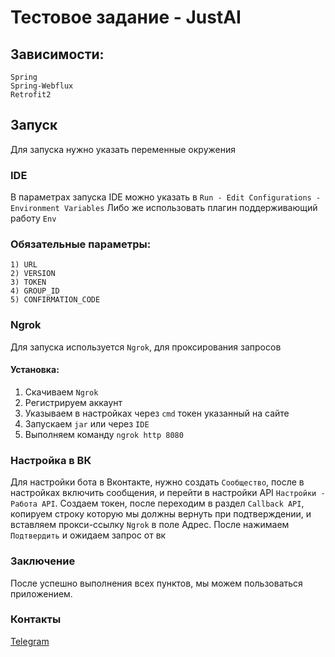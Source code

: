 # Тестовое задание - JustAI

## Зависимости:
```
Spring
Spring-Webflux
Retrofit2
```

## Запуск
Для запуска нужно указать переменные окружения

### IDE
В параметрах запуска IDE можно указать в `Run - Edit Configurations - Environment Variables`
Либо же использовать плагин поддерживающий работу `Env`

### Обязательные параметры:
```
1) URL
2) VERSION
3) TOKEN
4) GROUP_ID
5) CONFIRMATION_CODE
```

### Ngrok
Для запуска используется `Ngrok`, для проксирования запросов

#### Установка:
1) Скачиваем `Ngrok`
2) Регистрируем аккаунт
3) Указываем в настройках через `cmd` токен указанный на сайте
4) Запускаем `jar` или через `IDE`
5) Выполняем команду `ngrok http 8080`

### Настройка в ВК

Для настройки бота в Вконтакте, нужно создать `Сообщество`, после в настройках включить сообщения, и перейти в настройки API `Настройки - Работа API`.
Создаем токен, после переходим в раздел `Callback API`, копируем строку которую мы должны вернуть при подтверждении, и вставляем прокси-ссылку `Ngrok` в поле Адрес.
После нажимаем `Подтвердить` и ожидаем запрос от вк

### Заключение
После успешно выполнения всех пунктов, мы можем пользоваться приложением.

### Контакты
[Telegram](https://t.me/kreeeeeel)
